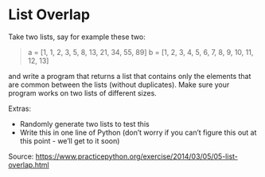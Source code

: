 # List Overlap 
Take two lists, say for example these two:

> a = [1, 1, 2, 3, 5, 8, 13, 21, 34, 55, 89]
> b = [1, 2, 3, 4, 5, 6, 7, 8, 9, 10, 11, 12, 13]

and write a program that returns a list that contains only the elements that are common between the lists (without duplicates). Make sure your program works on two lists of different sizes.

Extras:
- Randomly generate two lists to test this
- Write this in one line of Python (don’t worry if you can’t figure this out at this point - we’ll get to it soon)

Source: https://www.practicepython.org/exercise/2014/03/05/05-list-overlap.html